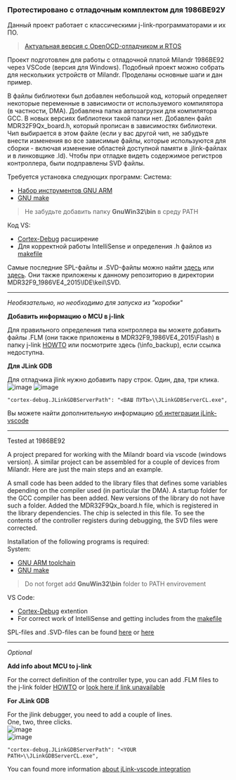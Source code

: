 ### Протестировано с отладочным комплектом для 1986BE92У

Данный проект работает с классическими j-link-программаторами и их ПО.

> [Актуальная версия с OpenOCD-отладчиком и RTOS](https://github.com/tunerok/milandr_vscode_win_ocd)

Проект подготовлен для работы с отладочной платой Milandr 1986BE92 через VSCode (версия для Windows).
Подобный проект можно собрать для нескольких устройств от Milandr. Проделаны основные шаги и дан пример.

В файлы библиотеки был добавлен небольшой код, который определяет некоторые переменные в зависимости от используемого компилятора (в частности, DMA). Добавлена папка автозагрузки для компилятора GCC. В новых версиях библиотеки такой папки нет. Добавлен файл MDR32F9Qx_board.h, который прописан в зависимостях библиотеки. Чип выбирается в этом файле (если у вас другой чип, не забудъте внести изменения во все зависимые файлы, которые используются для сборки - включая изменение областей доступной памяти в .jlink-файлах и в линковщике .ld). Чтобы при отладке видеть содержимое регистров контроллера, были подправлены SVD файлы.



Требуется установка следующих программ:
Система:
* [Набор инструментов GNU ARM](https://developer.arm.com/tools-and-software/open-source-software/developer-tools/gnu-toolchain/gnu-rm)
* [GNU make](http://gnuwin32.sourceforge.net/packages/make.htm)
> Не забудьте добавить папку **GnuWin32\bin** в среду PATH

Код VS:
* [Cortex-Debug](https://marketplace.visualstudio.com/items?itemName=marus25.cortex-debug) расширение
* Для корректной работы IntelliSense и определения .h файлов из [makefile](https://marketplace.visualstudio.com/items?itemName=ms-vscode.makefile-tools)
  
Самые последние SPL-файлы и .SVD-файлы можно найти [здесь](https://ic.milandr.ru/soft/) или [здесь](https://github.com/eldarkg/emdr1986x-std-per-lib). Они также приложены к данному репозиторию в директории MDR32F9_1986VE4_2015\IDE\keil\SVD. 

***

*Необязательно, но необходимо для запуска из "коробки"*

**Добавить информацию о MCU в j-link**

Для правильного определения типа контроллера вы можете добавить файлы .FLM (они также приложены в MDR32F9_1986VE4_2015\Flash) в папку j-link [HOWTO](https://startmilandr.ru/doku.php/prog:start:j-flash) или посмотрите здесь (\info_backup), если ссылка недоступна.


**Для JLink GDB**

Для отладчика jlink нужно добавить пару строк.
Один, два, три клика.
![image](https://user-images.githubusercontent.com/20516589/110114948-6e275480-7dc6-11eb-9975-f1d0a09b7d75.png)
![image](https://user-images.githubusercontent.com/20516589/110117056-6ae19800-7dc9-11eb-8a09-47998dbcb1b8.png)

``
"cortex-debug.JLinkGDBServerPath": "<ВАШ ПУТЬ>\\JLinkGDBServerCL.exe",
``
  
Вы можете найти дополнительную информацию [об интеграции jLink-vscode](https://wiki.segger.com/J-Link_Visual_Studio_Code)



***

Tested at 1986BE92  


A project prepared for working with the Milandr board via vscode (windows version).
A similar project can be assembled for a couple of devices from Milandr. Here are just the main steps and an example.  

A small code has been added to the library files that defines some variables depending on the compiler used (in particular the DMA). A startup folder for the GCC compiler has been added. New versions of the library do not have such a folder. Added the MDR32F9Qx_board.h file, which is registered in the library dependencies. The chip is selected in this file. To see the contents of the controller registers during debugging, the SVD files were corrected.



Installation of the following programs is required:  
System:  
* [GNU ARM toolchain](https://developer.arm.com/tools-and-software/open-source-software/developer-tools/gnu-toolchain/gnu-rm)  
* [GNU make](http://gnuwin32.sourceforge.net/packages/make.htm)  
> Do not forget add **GnuWin32\bin** folder to PATH envirovement  

VS Code:  
* [Cortex-Debug](https://marketplace.visualstudio.com/items?itemName=marus25.cortex-debug) extention  
* For correct work of IntelliSense and getting includes from the [makefile](https://marketplace.visualstudio.com/items?itemName=ms-vscode.makefile-tools)  
  
SPL-files and .SVD-files can be found [here](https://ic.milandr.ru/soft/) or [here](https://github.com/eldarkg/emdr1986x-std-per-lib)

***

*Optional*

**Add info about MCU to j-link**

For the correct definition of the controller type, you can add .FLM files to the j-link folder [HOWTO](https://startmilandr.ru/doku.php/prog:start:j-flash) or [look here if link unavailable](https://github.com/tunerok/milandr_vscode_windows/info_backup/prog_start_j-flash.pdf)


**For JLink GDB** 

For the jlink debugger, you need to add a couple of lines.   
One, two, three clicks.  
![image](https://user-images.githubusercontent.com/20516589/110114948-6e275480-7dc6-11eb-9975-f1d0a09b7d75.png)  
![image](https://user-images.githubusercontent.com/20516589/110117056-6ae19800-7dc9-11eb-8a09-47998dbcb1b8.png)  

```
"cortex-debug.JLinkGDBServerPath": "<YOUR PATH>\\JLinkGDBServerCL.exe",
```
  
You can found more information [about jLink-vscode integration](https://wiki.segger.com/J-Link_Visual_Studio_Code)  


